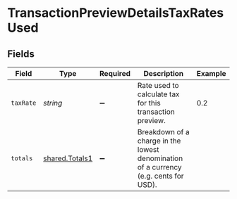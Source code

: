# TransactionPreviewDetailsTaxRatesUsed


## Fields

| Field                                                                                | Type                                                                                 | Required                                                                             | Description                                                                          | Example                                                                              |
| ------------------------------------------------------------------------------------ | ------------------------------------------------------------------------------------ | ------------------------------------------------------------------------------------ | ------------------------------------------------------------------------------------ | ------------------------------------------------------------------------------------ |
| `taxRate`                                                                            | *string*                                                                             | :heavy_minus_sign:                                                                   | Rate used to calculate tax for this transaction preview.                             | 0.2                                                                                  |
| `totals`                                                                             | [shared.Totals1](../../models/shared/totals1.md)                                     | :heavy_minus_sign:                                                                   | Breakdown of a charge in the lowest denomination of a currency (e.g. cents for USD). |                                                                                      |